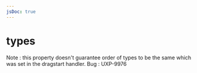 ```yaml
---
jsDoc: true
---
```


<a name="datatransfer-types" id="datatransfer-types"></a>

# types
Note :
this property doesn't guarantee order of types to be the same which was set in the dragstart handler.
Bug : UXP-9976


